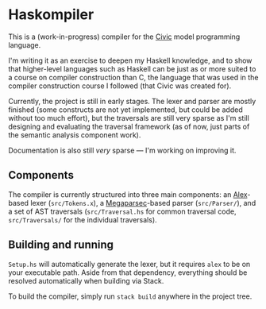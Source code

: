 # Haskompiler
This is a (work-in-progress) compiler for the [Civic](https://staff.fnwi.uva.nl/c.u.grelck/teaching/docs/civic_2020.pdf) model programming language.

I'm writing it as an exercise to deepen my Haskell knowledge, and to show that higher-level languages such as Haskell can be just as or more suited to a course on compiler construction than C, the language that was used in the compiler construction course I followed (that Civic was created for).

Currently, the project is still in early stages. The lexer and parser are mostly finished (some constructs are not yet implemented, but could be added without too much effort), but the traversals are still very sparse as I'm still designing and evaluating the traversal framework (as of now, just parts of the semantic analysis component work).

Documentation is also still _very_ sparse &mdash; I'm working on improving it.

## Components
The compiler is currently structured into three main components: an [Alex](https://www.haskell.org/alex/)-based lexer (`src/Tokens.x`), a [Megaparsec](https://github.com/mrkkrp/megaparsec/)-based parser (`src/Parser/`), and a set of AST traversals (`src/Traversal.hs` for common traversal code, `src/Traversals/` for the individual traversals).

## Building and running
`Setup.hs` will automatically generate the lexer, but it requires `alex` to be on your executable path. Aside from that dependency, everything should be resolved automatically when building via Stack.

To build the compiler, simply run `stack build` anywhere in the project tree.